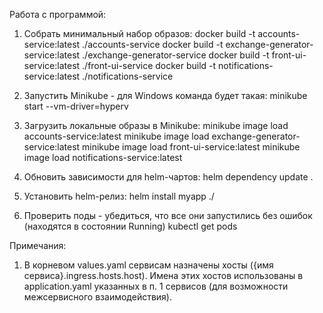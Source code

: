 Работа с программой:
1. Собрать минимальный набор образов:
   docker build -t accounts-service:latest ./accounts-service
   docker build -t exchange-generator-service:latest ./exchange-generator-service
   docker build -t front-ui-service:latest ./front-ui-service
   docker build -t notifications-service:latest ./notifications-service

2. Запустить Minikube - для Windows команда будет такая:
   minikube start --vm-driver=hyperv

3. Загрузить локальные образы в Minikube:
   minikube image load accounts-service:latest
   minikube image load exchange-generator-service:latest
   minikube image load front-ui-service:latest
   minikube image load notifications-service:latest

4. Обновить зависимости для helm-чартов:
   helm dependency update .

5. Установить helm-релиз:
   helm install myapp ./

6. Проверить поды - убедиться, что все они запустились без ошибок (находятся в состоянии Running)
   kubectl get pods


Примечания:
1. В корневом values.yaml сервисам назначены хосты ({имя сервиса}.ingress.hosts.host). Имена этих хостов использованы
в application.yaml указанных в п. 1 сервисов (для возможности межсервисного взаимодействия).